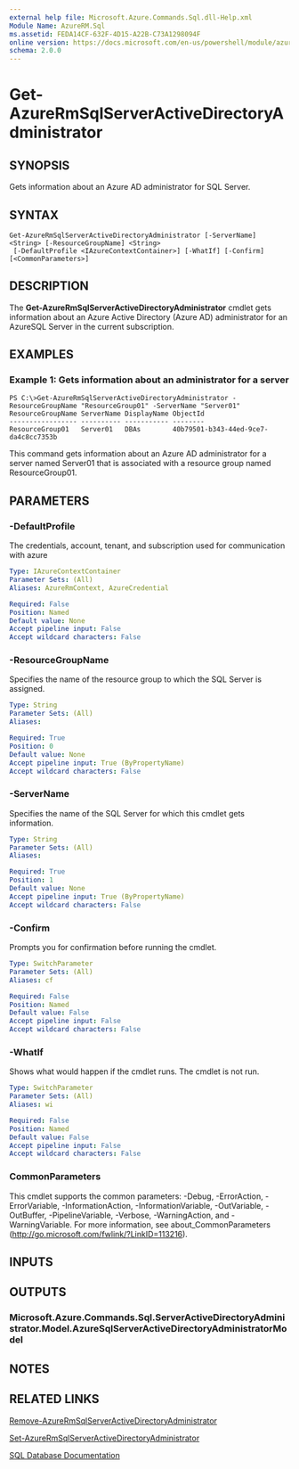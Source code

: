 ```yaml
---
external help file: Microsoft.Azure.Commands.Sql.dll-Help.xml
Module Name: AzureRM.Sql
ms.assetid: FEDA14CF-632F-4D15-A22B-C73A1298094F
online version: https://docs.microsoft.com/en-us/powershell/module/azurerm.sql/get-azurermsqlserveractivedirectoryadministrator
schema: 2.0.0
---
```


# Get-AzureRmSqlServerActiveDirectoryAdministrator

## SYNOPSIS
Gets information about an Azure AD administrator for SQL Server.

## SYNTAX

```
Get-AzureRmSqlServerActiveDirectoryAdministrator [-ServerName] <String> [-ResourceGroupName] <String>
 [-DefaultProfile <IAzureContextContainer>] [-WhatIf] [-Confirm] [<CommonParameters>]
```

## DESCRIPTION
The **Get-AzureRmSqlServerActiveDirectoryAdministrator** cmdlet gets information about an Azure Active Directory (Azure AD) administrator for an AzureSQL Server in the current subscription.

## EXAMPLES

### Example 1: Gets information about an administrator for a server
```
PS C:\>Get-AzureRmSqlServerActiveDirectoryAdministrator -ResourceGroupName "ResourceGroup01" -ServerName "Server01"
ResourceGroupName ServerName DisplayName ObjectId 
----------------- ---------- ----------- -------- 
ResourceGroup01   Server01   DBAs        40b79501-b343-44ed-9ce7-da4c8cc7353b
```

This command gets information about an Azure AD administrator for a server named Server01 that is associated with a resource group named ResourceGroup01.

## PARAMETERS

### -DefaultProfile
The credentials, account, tenant, and subscription used for communication with azure

```yaml
Type: IAzureContextContainer
Parameter Sets: (All)
Aliases: AzureRmContext, AzureCredential

Required: False
Position: Named
Default value: None
Accept pipeline input: False
Accept wildcard characters: False
```

### -ResourceGroupName
Specifies the name of the resource group to which the SQL Server is assigned.

```yaml
Type: String
Parameter Sets: (All)
Aliases: 

Required: True
Position: 0
Default value: None
Accept pipeline input: True (ByPropertyName)
Accept wildcard characters: False
```

### -ServerName
Specifies the name of the SQL Server for which this cmdlet gets information.

```yaml
Type: String
Parameter Sets: (All)
Aliases: 

Required: True
Position: 1
Default value: None
Accept pipeline input: True (ByPropertyName)
Accept wildcard characters: False
```

### -Confirm
Prompts you for confirmation before running the cmdlet.

```yaml
Type: SwitchParameter
Parameter Sets: (All)
Aliases: cf

Required: False
Position: Named
Default value: False
Accept pipeline input: False
Accept wildcard characters: False
```

### -WhatIf
Shows what would happen if the cmdlet runs.
The cmdlet is not run.

```yaml
Type: SwitchParameter
Parameter Sets: (All)
Aliases: wi

Required: False
Position: Named
Default value: False
Accept pipeline input: False
Accept wildcard characters: False
```

### CommonParameters
This cmdlet supports the common parameters: -Debug, -ErrorAction, -ErrorVariable, -InformationAction, -InformationVariable, -OutVariable, -OutBuffer, -PipelineVariable, -Verbose, -WarningAction, and -WarningVariable. For more information, see about_CommonParameters (http://go.microsoft.com/fwlink/?LinkID=113216).

## INPUTS

## OUTPUTS

### Microsoft.Azure.Commands.Sql.ServerActiveDirectoryAdministrator.Model.AzureSqlServerActiveDirectoryAdministratorModel

## NOTES

## RELATED LINKS

[Remove-AzureRmSqlServerActiveDirectoryAdministrator](./Remove-AzureRmSqlServerActiveDirectoryAdministrator.md)

[Set-AzureRmSqlServerActiveDirectoryAdministrator](./Set-AzureRmSqlServerActiveDirectoryAdministrator.md)

[SQL Database Documentation](https://docs.microsoft.com/azure/sql-database/)


